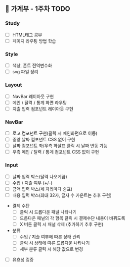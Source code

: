## 📅 가계부 - 1주차 TODO

### Study

- [ ] HTML태그 공부
- [ ] 페이지 라우팅 방법 학습

### Style

- [ ] 색상, 폰트 전역변수화
- [ ] svg 파일 정리

### Layout

- [ ] NavBar 레이아웃 구현
- [ ] 메인 / 달력 / 통계 화면 라우팅
- [ ] 지출 입력 컴포넌트 레이아웃 구현

### NavBar

- [ ] 로고 컴포넌트 구현(클릭 시 메인화면으로 이동)
- [ ] 중앙 날짜 컴포넌트 CSS 없이 구현
- [ ] 날짜 컴포넌트 좌/우측 화살표 클릭 시 날짜 변동 기능
- [ ] 우측 메인 / 달력 / 통계 컴포넌트 CSS 없이 구현

### Input

- [ ] 날짜 입력 박스(달력 나오게끔)
- [ ] 수입 / 지출 여부 (+/-)
- [ ] 금액 입력 박스(세 자리마다 쉼표)
- [ ] 내용 입력 박스(최대 32자, 글자 수 카운트는 추후 구현)
- 결제 수단
  - [ ] 클릭 시 드롭다운 패널 나타나기
  - [ ] 드롭다운 패널의 각 항목 클릭 시 결제수단 내용이 바뀌도록
  - [ ] X 버튼 클릭 시 패널 삭제
        (추가하기 추후 구현)
- 분류
  - [ ] 수입 / 지출 여부에 따른 상태 관리
  - [ ] 클릭 시 상태에 따른 드롭다운 나타나기
  - [ ] 세부 분류 클릭 시 해당 값으로 변경
- [ ] 유효성 검증

